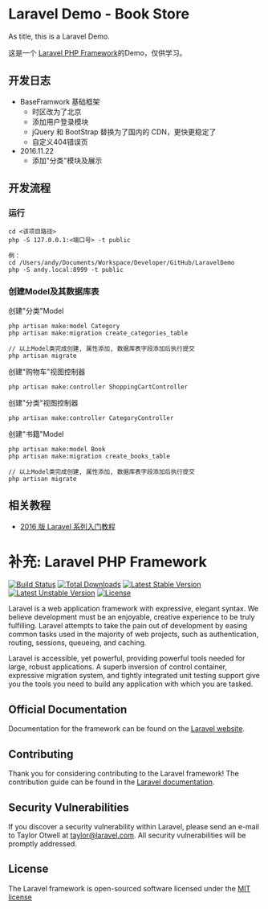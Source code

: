 # Laravel Demo - Book Store

As title, this is a Laravel Demo.

这是一个 [Laravel PHP Framework](http://www.golaravel.com)的Demo，仅供学习。






## 开发日志
- BaseFramwork 基础框架
    - 时区改为了北京
    - 添加用户登录模块
    - jQuery 和 BootStrap 替换为了国内的 CDN，更快更稳定了
    - 自定义404错误页
- 2016.11.22
    - 添加"分类"模块及展示




## 开发流程

### 运行

```Linux
cd <该项目路径>
php -S 127.0.0.1:<端口号> -t public

例：
cd /Users/andy/Documents/Workspace/Developer/GitHub/LaravelDemo
php -S andy.local:8999 -t public
```

### 创建Model及其数据库表

创建"分类"Model
```
php artisan make:model Category
php artisan make:migration create_categories_table

// 以上Model类完成创建, 属性添加, 数据库表字段添加后执行提交
php artisan migrate
```

创建"购物车"视图控制器
```
php artisan make:controller ShoppingCartController
```

创建"分类"视图控制器
```
php artisan make:controller CategoryController
```

创建"书籍"Model
```
php artisan make:model Book
php artisan make:migration create_books_table

// 以上Model类完成创建, 属性添加, 数据库表字段添加后执行提交
php artisan migrate
```



## 相关教程

- [2016 版 Laravel 系列入门教程](http://www.golaravel.com/post/2016-ban-laravel-xi-lie-ru-men-jiao-cheng-yi/)






# 补充: Laravel PHP Framework

[![Build Status](https://travis-ci.org/laravel/framework.svg)](https://travis-ci.org/laravel/framework)
[![Total Downloads](https://poser.pugx.org/laravel/framework/d/total.svg)](https://packagist.org/packages/laravel/framework)
[![Latest Stable Version](https://poser.pugx.org/laravel/framework/v/stable.svg)](https://packagist.org/packages/laravel/framework)
[![Latest Unstable Version](https://poser.pugx.org/laravel/framework/v/unstable.svg)](https://packagist.org/packages/laravel/framework)
[![License](https://poser.pugx.org/laravel/framework/license.svg)](https://packagist.org/packages/laravel/framework)

Laravel is a web application framework with expressive, elegant syntax. We believe development must be an enjoyable, creative experience to be truly fulfilling. Laravel attempts to take the pain out of development by easing common tasks used in the majority of web projects, such as authentication, routing, sessions, queueing, and caching.

Laravel is accessible, yet powerful, providing powerful tools needed for large, robust applications. A superb inversion of control container, expressive migration system, and tightly integrated unit testing support give you the tools you need to build any application with which you are tasked.

## Official Documentation

Documentation for the framework can be found on the [Laravel website](http://laravel.com/docs).

## Contributing

Thank you for considering contributing to the Laravel framework! The contribution guide can be found in the [Laravel documentation](http://laravel.com/docs/contributions).

## Security Vulnerabilities

If you discover a security vulnerability within Laravel, please send an e-mail to Taylor Otwell at taylor@laravel.com. All security vulnerabilities will be promptly addressed.

## License

The Laravel framework is open-sourced software licensed under the [MIT license](http://opensource.org/licenses/MIT)
